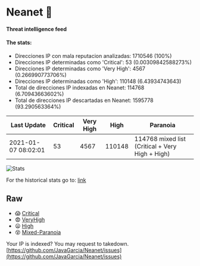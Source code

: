 # Neanet :hocho:
#### Threat intelligence feed
#### The stats:

- Direcciones IP con mala reputacion analizadas: 1710546 (100%)
- Direcciones IP determinadas como 'Critical':  53 (0.00309842588273%)
- Direcciones IP determinadas como 'Very High':  4567 (0.266990773706%)
- Direcciones IP determinadas como 'High':  110148 (6.43934743643)
- Total de direcciones IP indexadas en Neanet:  114768 (6.70943663602%)
- Total de direcciones IP descartadas en Neanet:  1595778 (93.290563364%)

| Last Update | Critical | Very High | High | Paranoia |
| --- | --- | --- | --- | --- |
| 2021-01-07 08:02:01 | 53 | 4567 | 110148 | 114768 mixed list (Critical + Very High + High)|

![Stats](https://docs.google.com/spreadsheets/d/e/2PACX-1vSnaNMIXVabIpDJjufMlzH7poXnshF3mgd8Is1g9ytUEzVsP5my4Trn8f-xkoLLQ38xpL3HtmUexLo6/pubchart?oid=501124687&format=image)

For the historical stats go to: [link](/stats.csv)
## Raw
- :scream: [Critical](https://raw.githubusercontent.com/JavaGarcia/Neanet/master/blacklists/neanet_critical.txt)
- :fearful: [VeryHigh](https://raw.githubusercontent.com/JavaGarcia/Neanet/master/blacklists/neanet_veryHigh.txtt)
- :frowning: [High](https://raw.githubusercontent.com/JavaGarcia/Neanet/master/blacklists/neanet_high.txt)
- :dizzy_face: [Mixed-Paranoia](https://raw.githubusercontent.com/JavaGarcia/Neanet/master/blacklists/neanet_all.txt)


Your IP is indexed? You may request to takedown. [https://github.com/JavaGarcia/Neanet/issues](https://github.com/JavaGarcia/Neanet/issues)






















































































































































































































































































































































































































































































































































































































































































































































































































































































































































































































































































































































































































































































































































































































































































































































































































































































































































































































































































































































































































































































































































































































































































































































































































































































































































































































































































































































































































































































































































































































































































































































































































































































































































































































































